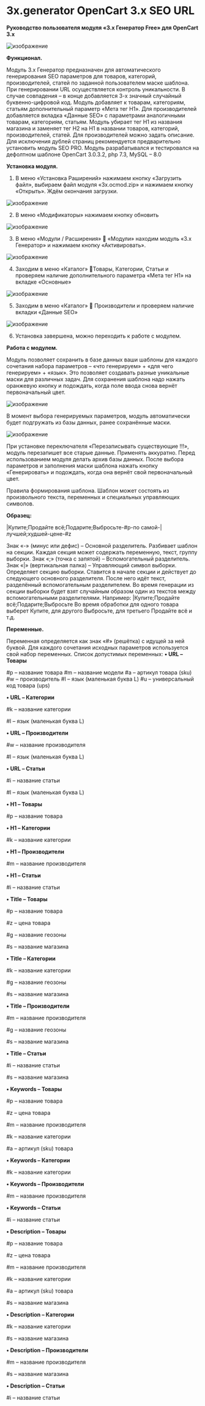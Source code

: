 # 3x.generator OpenCart 3.x SEO URL



**Руководство пользователя 
модуля «3.х Генератор Free» 
для OpenCart 3.x**

![изображение](https://user-images.githubusercontent.com/60293841/155872419-62b50caa-3d54-480a-af26-6f18deabed5f.png)

**Функционал.**

Модуль 3.х Генератор предназначен для автоматического генерирования SEO параметров для товаров, категорий, производителей, статей по заданной пользователем маске шаблона.
При генерировании URL осуществляется контроль уникальности. В случае совпадения – в конце добавляется 3-х значный случайный буквенно-цифровой код.
Модуль добавляет к товарам, категориям, статьям дополнительный параметр «Мета тег H1». Для производителей добавляется вкладка «Данные SEO» с параметрами аналогичными товарам, категориям, статьям.
Модуль убирает тег H1 из названия магазина и заменяет тег H2 на H1 в названии товаров, категорий, производителей, статей.
Для производителей можно задать описание.
Для исключения дублей страниц рекомендуется предварительно установить модуль SEO PRO.
Модуль разрабатывался и тестировался на дефолтном шаблоне OpenCart 3.0.3.2, php 7.3, MySQL – 8.0

**Установка модуля.**
1.	В меню «Установка Раширений» нажимаем кнопку «Загрузить файл», выбираем файл модуля «3х.ocmod.zip» и нажимаем кнопку «Открыть». Ждём окончания загрузки.

![изображение](https://user-images.githubusercontent.com/60293841/155872443-4aa0421a-4783-4ca7-883a-5fc3d4875a55.png)

2.	В меню «Модификаторы» нажимаем кнопку обновить

![изображение](https://user-images.githubusercontent.com/60293841/155872498-1880ff2d-1d2e-4eef-89e9-d525fc41fc35.png)

3.	В меню «Модули / Расширения»  «Модули» находим модуль «3.х Генератор» и нажимаем кнопку «Активировать».

![изображение](https://user-images.githubusercontent.com/60293841/155872504-467c6867-a4fc-43c5-957e-643d8d3f497a.png)

4.	Заходим в меню «Каталог» Товары, Категории, Статьи и проверяем наличие дополнительного параметра «Мета тег H1» на вкладке «Основные»

![изображение](https://user-images.githubusercontent.com/60293841/155872511-1efe466f-4631-476e-8fb8-91c7ae12e914.png)

5.	Заходим в меню «Каталог»  Производители и проверяем наличие вкладки «Данные SEO»

![изображение](https://user-images.githubusercontent.com/60293841/155872520-e8883063-e3ad-4a95-8456-dc81f5e1917a.png)

6.	Установка завершена, можно переходить к работе с модулем.


**Работа с модулем.** 

Модуль позволяет сохранить в базе данных ваши шаблоны для каждого сочетания набора параметров – «что генерируем» + «для чего генерируем» + «язык». Это позволяет создавать разные уникальные маски для различных задач. 
Для сохранения шаблона надо нажать оранжевую кнопку и подождать, когда поле ввода снова вернёт первоначальный цвет.

![изображение](https://user-images.githubusercontent.com/60293841/155872540-71fb4908-73c2-4e23-a7a4-83dc7f16939f.png)

В момент выбора генерируемых параметров, модуль автоматически будет подгружать из базы данных, ранее сохранённые маски.

![изображение](https://user-images.githubusercontent.com/60293841/155872554-de67fdf7-b49d-4753-8499-be2202579eda.png)

При установке переключателя «Перезаписывать существующие !!!», модуль перезапишет все старые данные. Применять аккуратно. Перед использованием модуля делать архив базы данных. 
После выбора параметров и заполнения маски шаблона нажать кнопку «Генерировать» и подождать, когда она вернёт свой первоначальный цвет.

Правила формирования шаблона. 
Шаблон может состоять из произвольного текста, переменных и специальных управляющих символов.

**Образец:**

|Купите;Продайте всё;Подарите;Выбросьте-#p-по самой-|лучшей;худшей-цене-#z

Знак «-» (минус или дефис) – Основной разделитель. Разбивает шаблон на секции. Каждая секция может содержать переменную, текст, группу выборки.
Знак «;» (точка с запятой) – Вспомогательный разделитель. 
Знак «|» (вертикальная палка) – Управляющий символ выборки. Определяет секцию выборки. Ставится в начале секции и действует до следующего основного разделителя. После него идёт текст, разделённый вспомогательным разделителем. Во время генерации из секции выборки будет взят случайным образом один из текстов между вспомогательными разделителями.
Например:
|Купите;Продайте всё;Подарите;Выбросьте 
Во время обработки для одного товара выберет Купите, для другого Выбросьте, для третьего Продайте всё и т.д.

**Переменные.**

Переменная определяется как знак «#» (решётка) с идущей за ней буквой. Для каждого сочетания исходных параметров используется свой набор переменных.
Список допустимых переменных:
**•	URL – Товары**

#p – название товара
#m – название модели
#a – артикул товара (sku)
#w – производитель
#l – язык (маленькая буква L)
#u – универсальный код товара (ups)

**•	URL – Категории**

#k – название категории

#l – язык (маленькая буква L)

**•	URL – Производители**

#w – название производителя

#l – язык (маленькая буква L)

**•	URL – Статьи**

#i – название статьи

#l – язык (маленькая буква L)

**•	H1 – Товары**

#p – название товара

**•	H1 – Категории**

#k – название категории

**•	H1 – Производители**

#m – название производителя

**•	H1 – Статьи**

#i – название статьи

**•	Title – Товары**

#p – название товара

#z – цена товара

#g – название геозоны

#s – название магазина

**•	Title – Категории**

#k – название категории

#g – название геозоны

#s – название магазина

**•	Title – Производители**

#m – название производителя

#g – название геозоны

#s – название магазина

**•	Title – Статьи**

#i – название статьи

#s – название магазина

**•	Keywords – Товары**

#p – название товара 

#z – цена товара

#m – название производителя

#k – название категории

#a – артикул (sku) товара

**•	Keywords – Категории**

#k – название категории

**•	Keywords – Производители**

#m – название производителя

**•	Keywords – Статьи**

#i – название статьи

**•	Description – Товары**

#p – название товара 

#z – цена товара

#m – название производителя

#k – название категории

#a – артикул (sku) товара

#s – название магазина

**•	Description – Категории**

#k – название категории

#s – название магазина

**•	Description – Производители**

#m – название производителя

#s – название магазина

**•	Description – Статьи**

#i – название статьи

